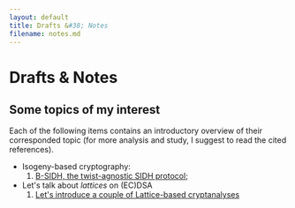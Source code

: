 ```yaml
---
layout: default
title: Drafts &#38; Notes
filename: notes.md
--- 
```


# Drafts &#38; Notes
## Some topics of my interest

Each of the following items contains an introductory overview of their corresponded topic (for more analysis and study, I suggest to read the cited references).

* Isogeny-based cryptography:
	1. [B-SIDH, the twist-agnostic SIDH protocol](notes/bsidh.html);
* Let's talk about _lattices_ on (EC)DSA
	1. [Let's introduce a couple of Lattice-based cryptanalyses](notes/lattices-at-work.html)

<!--
	1. [CSIDH, the Commutative SIDH protocol](notes.md) 
	<br><label for="file">TBA:</label><progress id="file" value="30" max="100"> 30% </progress>;
	1. [The Supersingular Isogeny Diffie-Hellman protocol](notes.md) 
	<br><label for="file">TBA:</label><progress id="file" value="5" max="100"> 5% </progress>;
-->
<!--<br><label for="file">TBA:</label><progress id="file" value="15" max="100"> 15% </progress>;-->
<!--1. [CSIDH, the Commutative SIDH protocol](notes/csidh.md);-->
